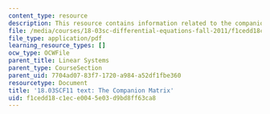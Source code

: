 ```yaml
---
content_type: resource
description: This resource contains information related to the companion matrix.
file: /media/courses/18-03sc-differential-equations-fall-2011/f1cedd18c1ece0045e03d9bd8ff63ca8_MIT18_03SCF11_s32_9text.pdf
file_type: application/pdf
learning_resource_types: []
ocw_type: OCWFile
parent_title: Linear Systems
parent_type: CourseSection
parent_uid: 7704ad07-83f7-1720-a984-a52df1fbe360
resourcetype: Document
title: '18.03SCF11 text: The Companion Matrix'
uid: f1cedd18-c1ec-e004-5e03-d9bd8ff63ca8
---
```

